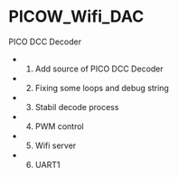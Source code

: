 # PICOW_Wifi_DAC
PICO DCC Decoder

 - 1. Add source of PICO DCC Decoder
 - 2. Fixing some loops and debug string
 - 3. Stabil decode process
 - 4. PWM control
 - 5. Wifi server
 - 6. UART1
